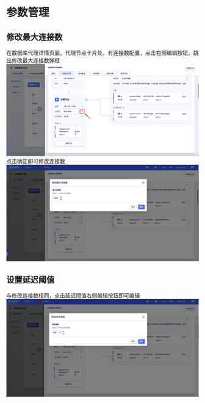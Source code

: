 # 参数管理


## 修改最大连接数

在数据库代理详情页面，代理节点卡片处，有连接数配置，点击右侧编辑按钮，跳出修改最大连接数弹框
![img.png](/images/proxy-node-6.png)
点击确定即可修改连接数
![img.png](/images/proxy-node-5.png)

## 设置延迟阈值

与修改连接数相同，点击延迟阈值右侧编辑按钮即可编辑
![img.png](/images/proxy-node-7.png)